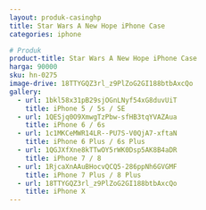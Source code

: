 ```yaml
---
layout: produk-casinghp
title: Star Wars A New Hope iPhone Case
categories: iphone

# Produk
product-title: Star Wars A New Hope iPhone Case
harga: 90000
sku: hn-0275
image-drive: 18TTYGQZ3rl_z9PlZoG2GI188btbAxcQo
gallery:
  - url: 1bkl58x31pB29sjOGnLNyf54xG8duvUiT
    title: iPhone 5 / 5s / SE
  - url: 1QESjq0O9XmwgTzPbw-sfHB3tqYVAZAua
    title: iPhone 6 / 6s
  - url: 1c1MKCeMWR14LR--PU7S-V0QjA7-xftaN
    title: iPhone 6 Plus / 6s Plus
  - url: 1QGJXfXne8kTTwOY5rWK0Dsp5AK8B4aDR
    title: iPhone 7 / 8
  - url: 1RjcaXnAAuBHocvQCQ5-286ppNh6GVGMF
    title: iPhone 7 Plus / 8 Plus
  - url: 18TTYGQZ3rl_z9PlZoG2GI188btbAxcQo
    title: iPhone X
---
```

